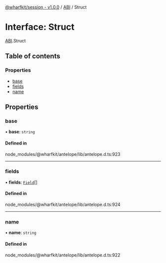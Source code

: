 [@wharfkit/session - v1.0.0](/docs/testREADME.md) / [ABI](/docs/testmodules/ABI.md) / Struct

# Interface: Struct

[ABI](/docs/testmodules/ABI.md).Struct

## Table of contents

### Properties

- [base](/docs/testinterfaces/ABI.Struct.md#base)
- [fields](/docs/testinterfaces/ABI.Struct.md#fields)
- [name](/docs/testinterfaces/ABI.Struct.md#name)

## Properties

### base

• **base**: `string`

#### Defined in

node_modules/@wharfkit/antelope/lib/antelope.d.ts:923

___

### fields

• **fields**: [`Field`](/docs/testinterfaces/ABI.Field.md)[]

#### Defined in

node_modules/@wharfkit/antelope/lib/antelope.d.ts:924

___

### name

• **name**: `string`

#### Defined in

node_modules/@wharfkit/antelope/lib/antelope.d.ts:922
